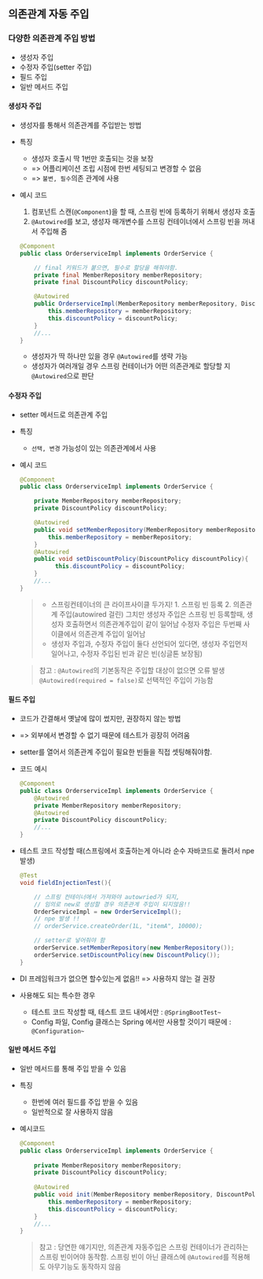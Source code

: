 ## 의존관계 자동 주입

### 다양한 의존관계 주입 방법
* 생성자 주입
* 수정자 주입(setter 주입)
* 필드 주입
* 일반 메서드 주입

#### 생성자 주입
* 생성자를 통해서 의존관계를 주입받는 방법
* 특징
  * 생성자 호출시 딱 1번만 호출되는 것을 보장
  * => 어플리케이션 조립 시점에 한번 세팅되고 변경할 수 없음
  * => `불변, 필수`의존 관계에 사용

* 예시 코드
  1. 컴포넌트 스캔(`@Component`)을 할 때, 스프링 빈에 등록하기 위해서 생성자 호출
  2. `@Autowired`를 보고, 생성자 매개변수를 스프링 컨테이너에서 스프링 빈을 꺼내서 주입해 줌
    ```java
    @Component
    public class OrderserviceImpl implements OrderService {
    
        // final 키워드가 붙으면, 필수로 할당을 해줘야함.
        private final MemberRepository memberRepository;
        private final DiscountPolicy discountPolicy;
    
        @Autowired
        public OrderserviceImpl(MemberRepository memberRepository, DiscountPolicy discountPolicy) {
            this.memberRepository = memberRepository;
            this.discountPolicy = discountPolicy;
        }
        //...
    }
    ```
  * 생성자가 딱 하나만 있을 경우 `@Autowired`를 생략 가능
  * 생성자가 여러개일 경우 스프링 컨테이너가 어떤 의존관계로 할당할 지 `@Autowired`으로 판단

#### 수정자 주입
* setter 메서드로 의존관계 주입
* 특징
  * `선택, 변경` 가능성이 있는 의존관계에서 사용
  
* 예시 코드
    ```java
    @Component
    public class OrderserviceImpl implements OrderService {
    
        private MemberRepository memberRepository;
        private DiscountPolicy discountPolicy;
    
        @Autowired
        public void setMemberRepository(MemberRepository memberRepository) {
            this.memberRepository = memberRepository;
        }
        @Autowired
        public void setDiscountPolicy(DiscountPolicy discountPolicy){
              this.discountPolicy = discountPolicy;
        }
        //...
    }
    ```

    > * 스프링컨테이너의 큰 라이프사이클 두가지! 1. 스프링 빈 등록 2. 의존관계 주입(autowired 걸린)
    > 그치만 생성자 주입은 스프링 빈 등록할때, 생성자 호출하면서 의존관계주입이 같이 일어남
    > 수정자 주입은 두번째 사이클에서 의존관계 주입이 일어남
    > * 생성자 주입과, 수정자 주입이 둘다 선언되어 있다면, 생성자 주입먼저 일어나고, 수정자 주입된 빈과 같은 빈(싱글톤 보장됨)
    
    > 참고 : `@Autowired`의 기본동작은 주입할 대상이 없으면 오류 발생  
  > `@Autowired(required = false)`로 선택적인 주입이 가능함

#### 필드 주입
* 코드가 간결해서 옛날에 많이 썼지만, 권장하지 않는 방법
* => 외부에서 변경할 수 없기 때문에 테스트가 굉장히 어려움
* setter를 열어서 의존관계 주입이 필요한 빈들을 직접 셋팅해줘야함.
* 코드 예시
    ```java
    @Component
    public class OrderserviceImpl implements OrderService {
        @Autowired
        private MemberRepository memberRepository;
        @Autowired
        private DiscountPolicy discountPolicy;
        //...
    }
    ```
* 테스트 코드 작성할 때(스프링에서 호출하는게 아니라 순수 자바코드로 돌려서 npe 발생)
    ```java
    @Test
    void fieldInjectionTest(){
  
        // 스프링 컨테이너에서 가져와야 autowried가 되지,
        // 임의로 new로 생성할 경우 의존관계 주입이 되지않음!!
        OrderServiceImpl = new OrderServiceImpl();
        // npe 발생 !!
        // orderService.createOrder(1L, "itemA", 10000);
 
        // setter로 넣어줘야 함
        orderService.setMemberRepository(new MemberRepository());
        orderService.setDiscountPolicy(new DiscountPolicy());
    }
    ```
  
* DI 프레임워크가 없으면 할수있는게 없음!! => 사용하지 않는 걸 권장
* 사용해도 되는 특수한 경우
  * 테스트 코드 작성할 때, 테스트 코드 내에서만 : `@SpringBootTest~`
  * Config 파일, Config 클래스는 Spring 에서만 사용할 것이기 때문에 : `@Configuration~`

#### 일반 메서드 주입
* 일반 메서드를 통해 주입 받을 수 있음
* 특징
  * 한번에 여러 필드를 주입 받을 수 있음
  * 일반적으로 잘 사용하지 않음
  
* 예시코드
    ```java
    @Component
    public class OrderserviceImpl implements OrderService {
        
        private MemberRepository memberRepository;
        private DiscountPolicy discountPolicy;
        
        @Autowired
        public void init(MemberRepository memberRepository, DiscountPolicy discountPolicy){
            this.memberRepository = memberRepository;
            this.discountPolicy = discountPolicy;
        }
        //...
    }
    ```

    > 참고 : 당연한 얘기지만, 의존관계 자동주입은 스프링 컨테이너가 관리하는 스프링 빈이어야 동작함.
    > 스프링 빈이 아닌 클래스에 `@Autowired`를 적용해도 아무기능도 동작하지 않음